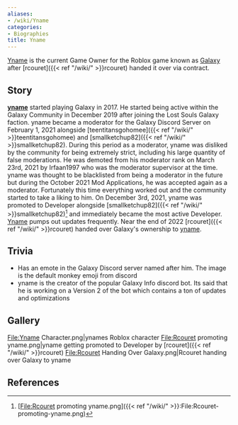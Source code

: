 ```yaml
---
aliases:
- /wiki/Yname
categories:
- Biographies
title: Yname
---
```


[Yname](https://www.roblox.com/users/34250563/profile) is the current Game Owner for the Roblox game known as [Galaxy](https://www.roblox.com/games/12426862174/Galaxy-Delta) after [rcouret]({{< ref "/wiki/" >}}rcouret) handed it over via contract.

## Story

**[yname](https://www.roblox.com/users/34250563/profile)** started playing Galaxy in 2017. He started being active within the Galaxy Community in December 2019 after joining the Lost Souls Galaxy faction. yname became a moderator for the Galaxy Discord Server on February 1, 2021 alongside [teentitansgohomee]({{< ref "/wiki/" >}}teentitansgohomee) and [smallketchup82]({{< ref "/wiki/" >}}smallketchup82). During this period as a moderator, yname was disliked by the community for being extremely strict, including his large quantity of false moderations. He was demoted from his moderator rank on March 23rd, 2021 by Irfaan1997 who was the moderator supervisor at the time. yname was thought to be blacklisted from being a moderator in the future but during the October 2021 Mod Applications, he was accepted again as a moderator. Fortunately this time everything worked out and the community started to take a liking to him. On December 3rd, 2021, yname was promoted to Developer alongside [smallketchup82]({{< ref "/wiki/" >}}smallketchup82)[^1] and immediately became the most active Developer. [Yname](https://www.roblox.com/users/34250563/profile) pumps out updates frequently. Near the end of 2022 [rcouret]({{< ref "/wiki/" >}}rcouret) handed over Galaxy's ownership to [yname](https://www.roblox.com/users/34250563/profile).

## Trivia

- Has an emote in the Galaxy Discord server named after him. The image is the default monkey emoji from discord
- yname is the creator of the popular Galaxy Info discord bot. Its said that he is working on a Version 2 of the bot which contains a ton of updates and optimizations

## Gallery

<File:Yname> Character.png|ynames Roblox character <File:Rcouret> promoting yname.png|yname getting promoted to Developer by [rcouret]({{< ref "/wiki/" >}}rcouret) <File:Rcouret> Handing Over Galaxy.png|Rcouret handing over Galaxy to yname

## References

<references />

[^1]: [<File:Rcouret> promoting yname.png]({{< ref "/wiki/" >}}:File:Rcouret-promoting-yname.png)